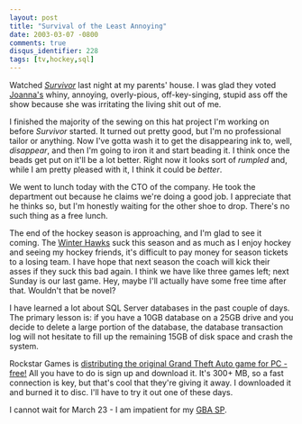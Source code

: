```yaml
---
layout: post
title: "Survival of the Least Annoying"
date: 2003-03-07 -0800
comments: true
disqus_identifier: 228
tags: [tv,hockey,sql]
---
```

Watched [*Survivor*](http://www.cbs.com/primetime/survivor6/) last night
at my parents' house. I was glad they voted
[Joanna's](http://www.cbs.com/primetime/survivor6/survivors/prof/joanna.shtml)
whiny, annoying, overly-pious, off-key-singing, stupid ass off the show
because she was irritating the living shit out of me.

 I finished the majority of the sewing on this hat project I'm working
on before *Survivor* started. It turned out pretty good, but I'm no
professional tailor or anything. Now I've gotta wash it to get the
disappearing ink to, well, *disappear*, and then I'm going to iron it
and start beading it. I think once the beads get put on it'll be a lot
better. Right now it looks sort of *rumpled* and, while I am pretty
pleased with it, I think it could be *better*.

 We went to lunch today with the CTO of the company. He took the
department out because he claims we're doing a good job. I appreciate
that he thinks so, but I'm honestly waiting for the other shoe to drop.
There's no such thing as a free lunch.

 The end of the hockey season is approaching, and I'm glad to see it
coming. The [Winter Hawks](http://www.winterhawks.com) suck this season
and as much as I enjoy hockey and seeing my hockey friends, it's
difficult to pay money for season tickets to a losing team. I have hope
that next season the coach will kick their asses if they suck this bad
again. I think we have like three games left; next Sunday is our last
game. Hey, maybe I'll actually have some free time after that. Wouldn't
that be novel?

 I have learned a lot about SQL Server databases in the past couple of
days. The primary lesson is: if you have a 10GB database on a 25GB drive
and you decide to delete a large portion of the database, the database
transaction log will not hesitate to fill up the remaining 15GB of disk
space and crash the system.

 Rockstar Games is [distributing the original Grand Theft Auto game for
PC - free!](http://www.rockstargames.com/classics/) All you have to do
is sign up and download it. It's 300+ MB, so a fast connection is key,
but that's cool that they're giving it away. I downloaded it and burned
it to disc. I'll have to try it out one of these days.

 I cannot wait for March 23 - I am impatient for my [GBA
SP](http://pocket.ign.com/articles/381/381613p1.html).
